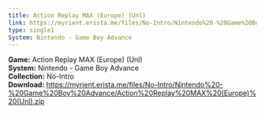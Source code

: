 ```yaml
---
title: Action Replay MAX (Europe) (Unl)
link: https://myrient.erista.me/files/No-Intro/Nintendo%20-%20Game%20Boy%20Advance/Action%20Replay%20MAX%20(Europe)%20(Unl).zip
type: single1
System: Nintendo - Game Boy Advance
---
```

<b>Game:</b> Action Replay MAX (Europe) (Unl)<br>
<b>System:</b> Nintendo - Game Boy Advance<br>
<b>Collection:</b> No-Intro<br>
<b>Download:</b> https://myrient.erista.me/files/No-Intro/Nintendo%20-%20Game%20Boy%20Advance/Action%20Replay%20MAX%20(Europe)%20(Unl).zip